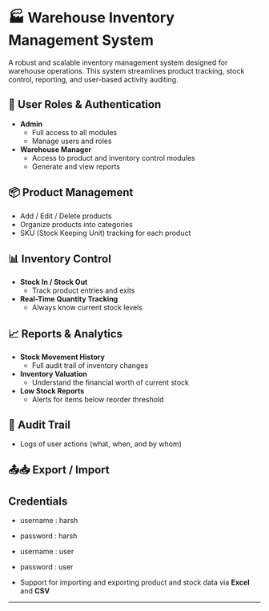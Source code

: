 # 🏭 Warehouse Inventory Management System

A robust and scalable inventory management system designed for warehouse operations. This system streamlines product tracking, stock control, reporting, and user-based activity auditing.

## 🔐 User Roles & Authentication

- **Admin**
  - Full access to all modules
  - Manage users and roles
- **Warehouse Manager**
  - Access to product and inventory control modules
  - Generate and view reports

## 📦 Product Management

- Add / Edit / Delete products
- Organize products into categories
- SKU (Stock Keeping Unit) tracking for each product

## 📊 Inventory Control

- **Stock In / Stock Out**
  - Track product entries and exits
- **Real-Time Quantity Tracking**
  - Always know current stock levels

## 📈 Reports & Analytics

- **Stock Movement History**
  - Full audit trail of inventory changes
- **Inventory Valuation**
  - Understand the financial worth of current stock
- **Low Stock Reports**
  - Alerts for items below reorder threshold

## 📝 Audit Trail

- Logs of user actions (what, when, and by whom)

## 📤📥 Export / Import

## Credentials
- username : harsh
- password : harsh

- username : user
- password : user


- Support for importing and exporting product and stock data via **Excel** and **CSV**

---

